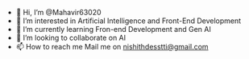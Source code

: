 - 👋 Hi, I’m @Mahavir63020
- 👀 I’m interested in Artificial Intelligence and Front-End Development
- 🌱 I’m currently learning Fron-end Development and Gen AI
- 💞️ I’m looking to collaborate on AI
- 📫 How to reach me Mail me on nishithdesstti@gmail.com

<!---
Mahavir63020/Mahavir63020 is a ✨ special ✨ repository because its `README.md` (this file) appears on your GitHub profile.
You can click the Preview link to take a look at your changes.
--->
